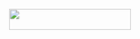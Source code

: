 <p align="center"><a href="https://heroku.com/deploy?template=https://github.com/mohamedkun15/Sasuke-Bot"> <img src="https://img.shields.io/badge/Heroku%20Deploy-blue?style=for-the-badge&logo=heroku" width="220" height="38.45"/></a></p>
